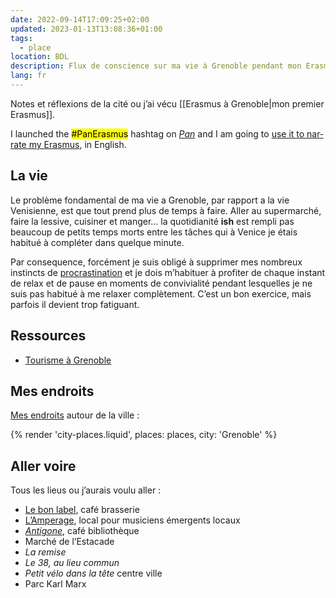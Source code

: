 ```yaml
---
date: 2022-09-14T17:09:25+02:00
updated: 2023-01-13T13:08:36+01:00
tags:
  - place
location: BDL
description: Flux de conscience sur ma vie à Grenoble pendant mon Erasmus.
lang: fr
---
```

Notes et réflexions de la cité ou j’ai vécu [[Erasmus à Grenoble|mon premier Erasmus]].

<div class='blue box' lang='en'>
	I launched the <mark>#PanErasmus</mark> hashtag on <cite><a href='https://pan.rent' title='Pan Social'>Pan</a></cite> and I am going to <a href='https://pan.rent/web/tags/PanErasmus' title='“#PanErasmus” hashtag on Pan'>use it to narrate my Erasmus</a>, in English.
</div>

## La vie

Le problème fondamental de ma vie a Grenoble, par rapport a la vie Venisienne, est que tout prend plus de temps à faire. Aller au supermarché, faire la lessive, cuisiner et manger… la quotidianité <b class='ish'>ish</b> est rempli pas beaucoup de petits temps morts entre les tâches qui à Venice je étais habitué à compléter dans quelque minute.

Par consequence, forcément je suis obligé à supprimer mes nombreux instincts de <a href='https://tommi.space/procrastinazione' hreflang='it' title='L’arte di procrastinare'>procrastination</a> et je dois m’habituer à profiter de chaque instant de relax et de pause en moments de convivialité pendant lesquelles je ne suis pas habitué à me relaxer complètement. C’est un bon exercice, mais parfois il devient trop fatiguant.

## Ressources

- [Tourisme à Grenoble](https://grenoble-tourisme.com 'Grenoble Tourisme')

## Mes endroits

<a href='/places/' title='Around the World - tommi.space' hreflang='en'>Mes endroits</a> autour de la ville :

{% render 'city-places.liquid', places: places, city: 'Grenoble' %}

## Aller voire

Tous les lieus ou j’aurais voulu aller :

- [Le bon label](https://lebonlabel.com), café brasserie
- [L’Amperage](https://amperage.fr), local pour musiciens émergents locaux
- <cite>[Antigone](https://www.bibliothequeantigone.org 'Antigone, café bibliothèque')</cite>, café bibliothèque
- Marché de l’Estacade
- <cite>La remise</cite>
- <cite>Le 38, au lieu commun</cite>
- <cite>Petit vélo dans la tête</cite> centre ville
- Parc Karl Marx
